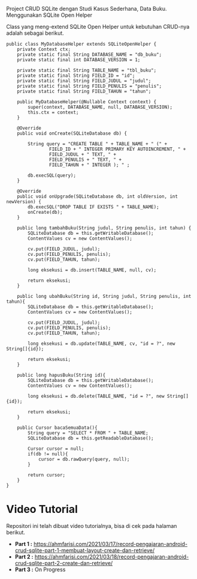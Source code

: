Project CRUD SQLite dengan Studi Kasus Sederhana, Data Buku. Menggunakan SQLite Open Helper

Class yang meng-extend SQLite Open Helper untuk kebutuhan CRUD-nya adalah sebagai berikut.

    public class MyDatabaseHelper extends SQLiteOpenHelper {  
	    private Context ctx;  
	    private static final String DATABASE_NAME = "db_buku";  
	    private static final int DATABASE_VERSION = 1;  
	  
	    private static final String TABLE_NAME = "tbl_buku";  
	    private static final String FIELD_ID = "id";  
	    private static final String FIELD_JUDUL = "judul";  
	    private static final String FIELD_PENULIS = "penulis";  
	    private static final String FIELD_TAHUN = "tahun";  
	  
	    public MyDatabaseHelper(@Nullable Context context) {  
	        super(context, DATABASE_NAME, null, DATABASE_VERSION);  
	        this.ctx = context;  
	    }  
  
	    @Override  
		public void onCreate(SQLiteDatabase db) {  
	                  
	        String query = "CREATE TABLE " + TABLE_NAME + " (" +  
	                FIELD_ID + " INTEGER PRIMARY KEY AUTOINCREMENT, " +  
	                FIELD_JUDUL + " TEXT, " +  
	                FIELD_PENULIS + " TEXT, " +  
	                FIELD_TAHUN + " INTEGER ); " ;  
	  
	        db.execSQL(query);  
	    }  
  
	    @Override  
		public void onUpgrade(SQLiteDatabase db, int oldVersion, int newVersion) {  
	        db.execSQL("DROP TABLE IF EXISTS " + TABLE_NAME);  
	        onCreate(db);  
	    }  
  
	    public long tambahBuku(String judul, String penulis, int tahun) {  
	        SQLiteDatabase db = this.getWritableDatabase();  
	        ContentValues cv = new ContentValues();  
	  
	        cv.put(FIELD_JUDUL, judul);  
	        cv.put(FIELD_PENULIS, penulis);  
	        cv.put(FIELD_TAHUN, tahun);  
	  
	        long eksekusi = db.insert(TABLE_NAME, null, cv);  
	  
	        return eksekusi;  
	    }  
  
	    public long ubahBuku(String id, String judul, String penulis, int tahun){  
	        SQLiteDatabase db = this.getWritableDatabase();  
	        ContentValues cv = new ContentValues();  
	  
	        cv.put(FIELD_JUDUL, judul);  
	        cv.put(FIELD_PENULIS, penulis);  
	        cv.put(FIELD_TAHUN, tahun);  
	  
	        long eksekusi = db.update(TABLE_NAME, cv, "id = ?", new String[]{id});  
	  
	        return eksekusi;  
	    }  
  
	    public long hapusBuku(String id){  
	        SQLiteDatabase db = this.getWritableDatabase();  
	        ContentValues cv = new ContentValues();  
	  
	        long eksekusi = db.delete(TABLE_NAME, "id = ?", new String[]{id});  
	  
	        return eksekusi;  
	    }  
  
	    public Cursor bacaSemuaData(){  
	        String query = "SELECT * FROM " + TABLE_NAME;  
	        SQLiteDatabase db = this.getReadableDatabase();  
	  
	        Cursor cursor = null;  
	        if(db != null){  
	            cursor = db.rawQuery(query, null);  
	        }  
	  
	        return cursor;  
	    }  
	}

# Video Tutorial

Repositori ini telah dibuat video tutorialnya, bisa di cek pada halaman berikut.

 - **Part 1 :** https://ahmfarisi.com/2021/03/17/record-pengajaran-android-crud-sqlite-part-1-membuat-layout-create-dan-retrieve/
 - **Part 2 :** https://ahmfarisi.com/2021/03/18/record-pengajaran-android-crud-sqlite-part-2-create-dan-retrieve/
 - **Part 3 :** On Progress
